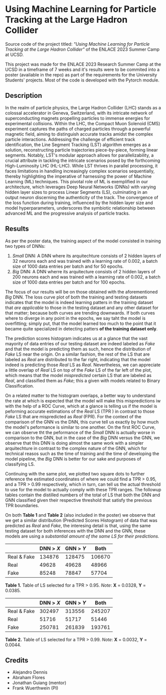 # Using Machine Learning for Particle Tracking at the Large Hadron Collider
Source code of the project titled: _"Using Machine Learning for Particle Tracking at the Large Hadron Collider"_ of the ENLACE 2023 Summer Camp at UCSD.

This project was made for the ENLACE 2023 Research Summer Camp at the UCSD in a timeframe of 7 weeks and it's results were to be commited into a
poster (available in the repo) as part of the requirements for the University Students' projects. Most of the code is developed with the Pytorch module.

## Description
In the realm of particle physics, the Large Hadron Collider (LHC) stands as a colossal accelerator in Geneva, Switzerland, with its intricate network of superconducting magnets propelling particles to immense energies for experimental collisions. Within the LHC, the Compact Muon Solenoid (CMS) experiment captures the paths of charged particles through a powerful magnetic field, aiming to distinguish accurate tracks amidst the complex particle interactions. Addressing the challenge of efficient track identification, the Line Segment Tracking (LST) algorithm emerges as a solution, reconstructing particle trajectories piece-by-piece, forming linear segments. Notably, LST's modular approach allows for parallelizability, a crucial attribute in tackling the intricate scenarios posed by the forthcoming High-Luminosity LHC (HL-LHC). While LST thrives in parallel processing, it faces limitations in handling increasingly complex scenarios sequentially, thereby highlighting the imperative of harnessing the power of Machine Learning (ML) techniques. This pivotal role of ML is exemplified in our architecture, which leverages Deep Neural Networks (DNNs) with varying hidden layer sizes to process Linear Segments (LS), culminating in an output neuron discerning the authenticity of the track. The convergence of the loss function during training, influenced by the hidden layer size and model hyperparameters, underscores the symbiotic relationship between advanced ML and the progressive analysis of particle tracks.


## Results
As per the poster data, the training aspect of the model consisted in training two types of DNNs:
1. _Small_ DNN: A DNN where its arquitechture consists of 2 hidden layers of 32 neurons each and was trained with a learning rate of 0.002, a batch size of 1000 data entries per batch and for 50 epochs.
2. _Big_ DNN: A DNN wherre its arquitecture consists of 2 hidden layers of 200 neurons each and was trained with a learning rate of 0.002, a batch size of 1000 data entries per batch and for 100 epochs.

The focus of our results will be on those obtained with the aforementioned _Big_ DNN. The loss curve plot of both the training and testing datasets indicates that the model is indeed learning patters in the training dataset that _are applicable_ to those in the testing dataset and any other dataset for that matter; because both curves are trending downwards. If both curves where to diverge in any point in the epochs, we say taht the model is overfitting; simply put, that the model learned too much to the point that it became quite specialized in detecting patters **of the training dataset only**.

The prediction scores histogram indicates us at a glance that the vast mayority of data entries of our testing dataset are indeed labeled as _Fake_ and that the model is predicting them as such, hence the distribution of _Fake_ LS near the origin. On a similar fashion, the rest of the LS that are labeled as _Real_ are distributed to the far right, indicating that the model indeed is predicting those _Real_ LS as _Real_.
Nevertheless, we can appreciate a little overlap of _Real_ LS on top of the _Fake_ LS of the far left of the plot, which means that the model _mispredicted_ certain LS that are labeled as _Real_, and classified them as _Fake_; this a given with models related to Binary Classification.

On a related matter to the histogram overlaps, a better way to understand the rate at which is expected that the model will make this mispredictions iw with the help of a ROC Curve, which at a glance is telling us if the model is peforming accurate estimations of the _Real_ LS (TPR ) in contrast to those _Fake_ LS that are mispredicted as _Real_ (FPR). For the context of the comparison of the GNN vs the DNN, this curve tell us exactly by how much the model's peformance is similar to one another. On the first ROC Curve, we can observe tht the peformance of the _Small_ DNN is actually worse in comparison to the GNN, but in the case of the _Big_ DNN versus the GNN, we observe that this DNN is doing almost the same work with a simpler arquitechture in contrast to the complex nature of the GNN, which for technical reasos such as the time of training and the time of developing the model pipeline, the _Big_ DNN is better for our sake and purposes of classifying LS.

Continuing with the same plot, we plotted two square dots to further reference the estimated coordinates of where we could find a TPR > 0.95, and a TPR > 0.99 respectively, which in turn, can tell us the actual threshold to use for the model to actually comply with these TPR ranges.
The followup tables contain the distilled numbers of the total of LS that both the DNN and GNN classified given their respective threshold that satisfy the previous TPR boundaries.

On both **Table 1** and **Table 2** (also included in the poster) we observe that we get a similar distribution (Predicted Scores Histogram) of data that was predicted as _Real_ and _Fake_, the interesing detail is that, using the same testing dataset for both inferences with the DNN and the GNN, these models
are using a _substantial amount of the same LS for their predictions._

|             | **DNN > _X_** | **GNN > _Y_** | **Both** |
|-------------|---------------|---------------|----------|
| Real & Fake | 134876        | 128475        | 106670   |
| Real        | 49628         | 49628         | 48966    |
| Fake        | 85248         | 78847         | 57704    |

**Table 1.** Table of LS selected for a TPR > 0.95. _Note_:
**X** = 0.0328, **Y** = 0.0385.

|             | **DNN > _X_** | **GNN > _Y_** | **Both** |
|-------------|---------------|---------------|----------|
| Real & Fake | 302497        | 313556        | 245207   |
| Real        | 51716         | 51717         | 51446    |
| Fake        | 250781        | 261839        | 193761   |

**Table 2.** Table of LS selected for a TPR > 0.99. _Note_:
**X** = 0.0032, **Y** = 0.0044.

## Credits
- Alejandro Dennis
- Abraham Flores
- Jonathan Guiang (mentor)
- Frank Wuerthwein (PI)
